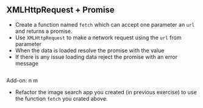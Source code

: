 ## XMLHttpRequest + Promise

- Create a function named `fetch` which can accept one parameter an `url` and returns a promise.
- Use `XMLHttpRequest` to make a network request using the `url` from parameter
- When the data is loaded resolve the promise with the value
- If there is any issue loading data reject the promise with an error message

```js

```

Add-on:
n m

- Refactor the image search app you created (in previous exercise) to use the function `fetch` you crated above.
